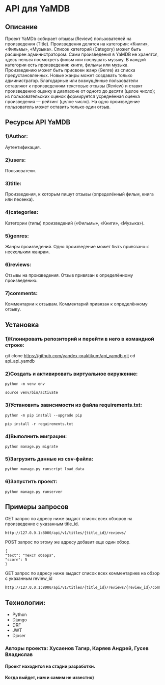 # API для YaMDB


## Описание
Проект YaMDb собирает отзывы (Review) пользователей на произведения (Title). Произведения делятся на категории: «Книги», «Фильмы», «Музыка». Список категорий (Category) может быть расширен администратором.
Сами произведения в YaMDB не хранятся, здесь нельзя посмотреть фильм или послушать музыку.
В каждой категории есть произведения: книги, фильмы или музыка.
Произведению может быть присвоен жанр (Genre) из списка предустановленных. Новые жанры может создавать только администратор.
Благодарные или возмущённые пользователи оставляют к произведениям текстовые отзывы (Review) и ставят произведению оценку в диапазоне от одного до десяти (целое число); из пользовательских оценок формируется усреднённая оценка произведения — рейтинг (целое число). На одно произведение пользователь может оставить только один отзыв.


## Ресурсы API YaMDB

### 1)Author:
Аутентификация.
### 2)users:
Пользователи.
### 3)title:
Произведения, к которым пишут отзывы (определённый фильм, книга или песенка).
### 4)categories: 
Категории (типы) произведений («Фильмы», «Книги», «Музыка»).
### 5)genres: 
Жанры произведений. Одно произведение может быть привязано к нескольким жанрам.
### 6)reviews: 
Отзывы на произведения. Отзыв привязан к определённому произведению.
### 7)comments: 
Комментарии к отзывам. Комментарий привязан к определённому отзыву.

## Установка

### 1)Клонировать репозиторий и перейти в него в командной строке:
git clone https://github.com/yandex-praktikum/api_yamdb.git
cd api_api_yamdb

### 2)Cоздать и активировать виртуальное окружение:
```
python -m venv env
```
```
source venv/bin/activate
```
### 3)Установить зависимости из файла requirements.txt:
```
python -m pip install --upgrade pip
```
```
pip install -r requirements.txt
```
### 4)Выполнить миграции:
```
python manage.py migrate
```
### 5)Загрузить данные из csv-файла:
```
python manage.py runscript load_data
```
### 6)Запустить проект:
```
python manage.py runserver
```

## Примеры запросов

GET запрос по адресу ниже выдаст список всех обзоров на произведение с указанным title_id. 
```
http://127.0.0.1:8000/api/v1/titles/{title_id}/reviews/
```
POST запрос по этому же адресу добавит еще один обзор. 
```
{
"text": "текст обзора",
"score": 5
}
```
GET запрос по адресу ниже выдаст список всех комментариев на обзор с указанным review_id
```
http://127.0.0.1:8000/api/v1/titles/{title_id}/reviews/{review_id}/comments/
```

## Технологии:
- Python
- Django
- DRF
- JWT
- Djoser

### Авторы проекта: Хусаенов Тагир, Каряев Андрей, Гусев Владислав
#### Проект находится на стадии разработки. 
#### Когда выйдет, нам и самим не известно)
